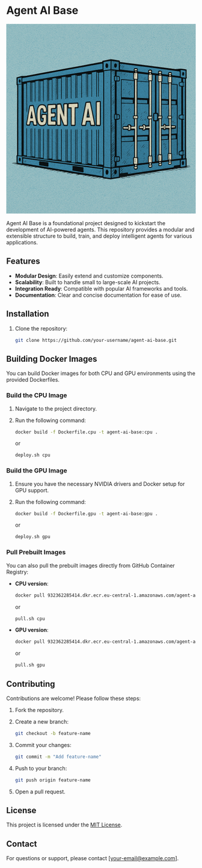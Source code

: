 # Agent AI Base

![agent-ai-base](./agent-ai-base.png)

Agent AI Base is a foundational project designed to kickstart the development of AI-powered agents. This repository provides a modular and extensible structure to build, train, and deploy intelligent agents for various applications.

## Features

- **Modular Design**: Easily extend and customize components.
- **Scalability**: Built to handle small to large-scale AI projects.
- **Integration Ready**: Compatible with popular AI frameworks and tools.
- **Documentation**: Clear and concise documentation for ease of use.

## Installation

1. Clone the repository:

    ```bash
    git clone https://github.com/your-username/agent-ai-base.git
    ```

## Building Docker Images

You can build Docker images for both CPU and GPU environments using the provided Dockerfiles.

### Build the CPU Image

1. Navigate to the project directory.
2. Run the following command:

    ```bash
    docker build -f Dockerfile.cpu -t agent-ai-base:cpu .
    ```

    or

    ```bash
    deploy.sh cpu
    ```

### Build the GPU Image

1. Ensure you have the necessary NVIDIA drivers and Docker setup for GPU support.
2. Run the following command:

    ```bash
    docker build -f Dockerfile.gpu -t agent-ai-base:gpu .
    ```

    or

    ```bash
    deploy.sh gpu
    ```

### Pull Prebuilt Images

You can also pull the prebuilt images directly from GitHub Container Registry:

- **CPU version**:

    ```bash
    docker pull 932362285414.dkr.ecr.eu-central-1.amazonaws.com/agent-ai-base:cpu
    ```

    or

    ```bash
    pull.sh cpu
    ```

- **GPU version**:

    ```bash
    docker pull 932362285414.dkr.ecr.eu-central-1.amazonaws.com/agent-ai-base:gpu
    ```

    or

    ```bash
    pull.sh gpu
    ```

## Contributing

Contributions are welcome! Please follow these steps:

1. Fork the repository.
2. Create a new branch:

    ```bash
    git checkout -b feature-name
    ```

3. Commit your changes:

    ```bash
    git commit -m "Add feature-name"
    ```

4. Push to your branch:

    ```bash
    git push origin feature-name
    ```

5. Open a pull request.

## License

This project is licensed under the [MIT License](LICENSE).

## Contact

For questions or support, please contact [your-email@example.com].
